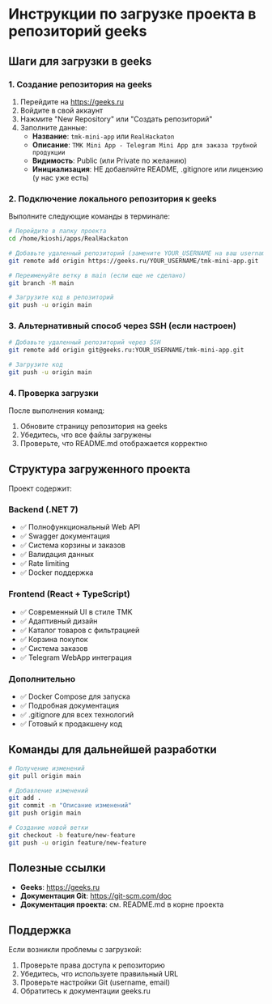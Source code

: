 # Инструкции по загрузке проекта в репозиторий geeks

## Шаги для загрузки в geeks

### 1. Создание репозитория на geeks

1. Перейдите на https://geeks.ru
2. Войдите в свой аккаунт
3. Нажмите "New Repository" или "Создать репозиторий"
4. Заполните данные:
   - **Название**: `tmk-mini-app` или `RealHackaton`
   - **Описание**: `TMK Mini App - Telegram Mini App для заказа трубной продукции`
   - **Видимость**: Public (или Private по желанию)
   - **Инициализация**: НЕ добавляйте README, .gitignore или лицензию (у нас уже есть)

### 2. Подключение локального репозитория к geeks

Выполните следующие команды в терминале:

```bash
# Перейдите в папку проекта
cd /home/kioshi/apps/RealHackaton

# Добавьте удаленный репозиторий (замените YOUR_USERNAME на ваш username)
git remote add origin https://geeks.ru/YOUR_USERNAME/tmk-mini-app.git

# Переименуйте ветку в main (если еще не сделано)
git branch -M main

# Загрузите код в репозиторий
git push -u origin main
```

### 3. Альтернативный способ через SSH (если настроен)

```bash
# Добавьте удаленный репозиторий через SSH
git remote add origin git@geeks.ru:YOUR_USERNAME/tmk-mini-app.git

# Загрузите код
git push -u origin main
```

### 4. Проверка загрузки

После выполнения команд:
1. Обновите страницу репозитория на geeks
2. Убедитесь, что все файлы загружены
3. Проверьте, что README.md отображается корректно

## Структура загруженного проекта

Проект содержит:

### Backend (.NET 7)
- ✅ Полнофункциональный Web API
- ✅ Swagger документация
- ✅ Система корзины и заказов
- ✅ Валидация данных
- ✅ Rate limiting
- ✅ Docker поддержка

### Frontend (React + TypeScript)
- ✅ Современный UI в стиле TMK
- ✅ Адаптивный дизайн
- ✅ Каталог товаров с фильтрацией
- ✅ Корзина покупок
- ✅ Система заказов
- ✅ Telegram WebApp интеграция

### Дополнительно
- ✅ Docker Compose для запуска
- ✅ Подробная документация
- ✅ .gitignore для всех технологий
- ✅ Готовый к продакшену код

## Команды для дальнейшей разработки

```bash
# Получение изменений
git pull origin main

# Добавление изменений
git add .
git commit -m "Описание изменений"
git push origin main

# Создание новой ветки
git checkout -b feature/new-feature
git push -u origin feature/new-feature
```

## Полезные ссылки

- **Geeks**: https://geeks.ru
- **Документация Git**: https://git-scm.com/doc
- **Документация проекта**: см. README.md в корне проекта

## Поддержка

Если возникли проблемы с загрузкой:
1. Проверьте права доступа к репозиторию
2. Убедитесь, что используете правильный URL
3. Проверьте настройки Git (username, email)
4. Обратитесь к документации geeks.ru
